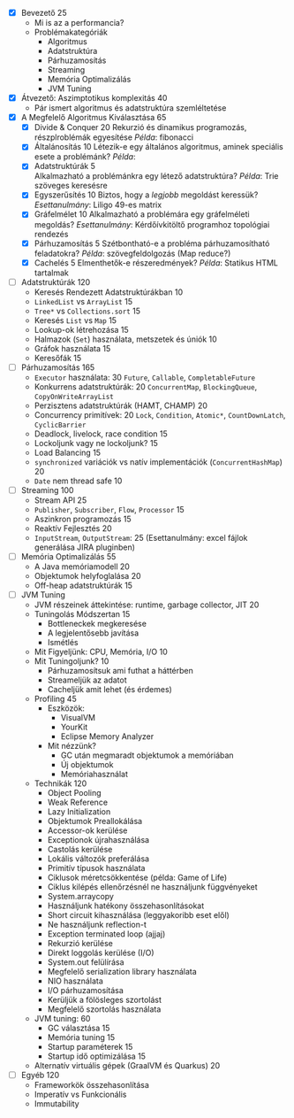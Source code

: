 - [x] Bevezető                                                                          25
    - Mi is az a performancia?
    - Problémakategóriák
        - Algoritmus
        - Adatstruktúra
        - Párhuzamosítás
        - Streaming
        - Memória Optimalizálás
        - JVM Tuning
- [x] Átvezető: Aszimptotikus komplexitás                                               40         
    - Pár ismert algoritmus és adatstruktúra szemléltetése
- [x] A Megfelelő Algoritmus Kiválasztása                                               65  
    - [x] Divide & Conquer                                                          20
          Rekurzió és dinamikus programozás, részplroblémák egyesítése
          *Példa*: fibonacci
    - [x] Általánosítás                                                             10
          Létezik-e egy általános algoritmus, aminek speciális esete a problémánk?
          *Példa*:
    - [x] Adatstruktúrák                                                            5  
          Alkalmazható a problémánkra egy létező adatstruktúra?
          *Példa*: Trie szöveges keresésre
    - [x] Egyszerűsítés                                                             10
          Biztos, hogy a *legjobb* megoldást keressük?
          *Esettanulmány*: Liligo 49-es matrix
    - [x] Gráfelmélet                                                               10
          Alkalmazható a problémára egy gráfelméleti megoldás?
          *Esettanulmány*: Kérdőívkitöltő programhoz topológiai rendezés
    - [x] Párhuzamosítás                                                            5
          Szétbontható-e a probléma párhuzamosítható feladatokra?
          *Példa*: szövegfeldolgozás (Map reduce?)
    - [x] Cachelés                                                                  5
          Elmenthetők-e részeredmények?
          *Példa*: Statikus HTML tartalmak
- [ ] Adatstruktúrák                                                                    120
    - Keresés Rendezett Adatstruktúrákban                                           10      
    - `LinkedList` vs `ArrayList`                                                   15
    - `Tree*` vs `Collections.sort`                                                 15
    - Keresés `List` vs `Map`                                                       15
    - Lookup-ok létrehozása                                                         15
    - Halmazok (`Set`) használata, metszetek és úniók                               10
    - Gráfok használata                                                             15
    - Keresőfák                                                                     15
- [ ] Párhuzamosítás                                                                    165
    - `Executor` használata:                                                        30
      `Future`, `Callable`, `CompletableFuture`
    - Konkurrens adatstruktúrák:                                                    20
      `ConcurrentMap`, `BlockingQueue`, `CopyOnWriteArrayList`
    - Perzisztens adatstruktúrák (HAMT, CHAMP)                                      20
    - Concurrency primitívek:                                                       20
      `Lock`, `Condition`, `Atomic*`, `CountDownLatch`, `CyclicBarrier`
    - Deadlock, livelock, race condition                                            15
    - Lockoljunk vagy ne lockoljunk?                                                15
    - Load Balancing                                                                15
    - `synchronized` variációk vs natív implementációk (`ConcurrentHashMap`)        20
    - `Date` nem thread safe                                                        10
- [ ] Streaming                                                                         100
    - Stream API                                                                    25
    - `Publisher`, `Subscriber`, `Flow`, `Processor`                                15
    - Aszinkron programozás                                                         15
    - Reaktív Fejlesztés                                                            20
    - `InputStream`, `OutputStream`:                                                25
      (Esettanulmány: excel fájlok generálása JIRA pluginben)
- [ ] Memória Optimalizálás                                                             55
    - A Java memóriamodell                                                          20
    - Objektumok helyfoglalása                                                      20
    - Off-heap adatstruktúrák                                                       15
- [ ] JVM Tuning
    - JVM részeinek áttekintése: runtime, garbage collector, JIT                    20
    - Tuningolás Módszertan                                                         15
        - Bottleneckek megkeresése
        - A legjelentősebb javítása
        - Ismétlés
    - Mit Figyeljünk: CPU, Memória, I/O                                             10
    - Mit Tuningoljunk?                                                             10
        - Párhuzamosítsuk ami futhat a háttérben
        - Streameljük az adatot
        - Cacheljük amit lehet (és érdemes)
    - Profiling                                                                     45
        - Eszközök:
            - VisualVM
            - YourKit
            - Eclipse Memory Analyzer
        - Mit nézzünk?
            - GC után megmaradt objektumok a memóriában
            - Új objektumok
            - Memóriahasználat
    - Technikák                                                                     120
        - Object Pooling
        - Weak Reference
        - Lazy Initialization
        - Objektumok Preallokálása
        - Accessor-ok kerülése
        - Exceptionok újrahasználása
        - Castolás kerülése
        - Lokális változók preferálása
        - Primitív típusok használata
        - Ciklusok méretcsökkentése (példa: Game of Life)
        - Ciklus kilépés ellenőrzésnél ne használjunk függvényeket
        - System.arraycopy
        - Használjunk hatékony összehasonlításokat
        - Short circuit kihasználása (leggyakoribb eset elől)
        - Ne használjunk reflection-t
        - Exception terminated loop (ajjaj)
        - Rekurzió kerülése
        - Direkt loggolás kerülése (I/O)
        - System.out felülírása
        - Megfelelő serialization library használata
        - NIO használata
        - I/O párhuzamosítása
        - Kerüljük a fölösleges szortolást
        - Megfelelő szortolás használata
    - JVM tuning:                                                                       60
        - GC választása                                                             15
        - Memória tuning                                                            15
        - Startup paraméterek                                                       15
        - Startup idő optimizálása                                                  15
    - Alternatív virtuális gépek (GraalVM és Quarkus)                               20
- [ ] Egyéb                                                                         120
    - Frameworkök összehasonlítása
    - Imperatív vs Funkcionális
    - Immutability
